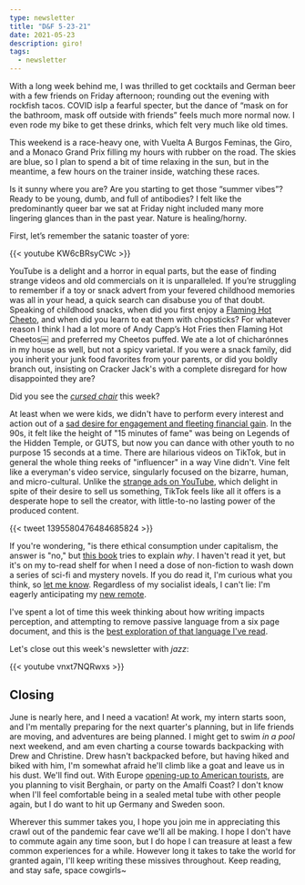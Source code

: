 ```yaml
---
type: newsletter
title: "D&F 5-23-21"
date: 2021-05-23
description: giro!
tags:
  - newsletter
---
```


With a long week behind me, I was thrilled to get cocktails and German beer with a few friends on Friday afternoon; rounding out the evening with rockfish tacos. COVID islp a fearful specter, but the dance of “mask on for the bathroom, mask off outside with friends” feels much more normal now. I even rode my bike to get these drinks, which felt very much like old times.

This weekend is a race-heavy one, with Vuelta A Burgos Feminas, the Giro, and a Monaco Grand Prix filling my hours with rubber on the road. The skies are blue, so I plan to spend a bit of time relaxing in the sun, but in the meantime, a few hours on the trainer inside, watching these races. 

Is it sunny where you are? Are you starting to get those “summer vibes”? Ready to be young, dumb, and full of antibodies? I felt like the predominantly queer bar we sat at Friday night included many more lingering glances than in the past year. Nature is healing/horny.

First, let’s remember the satanic toaster of yore:

{{< youtube KW6cBRsyCWc >}}

YouTube is a delight and a horror in equal parts, but the ease of finding strange videos and old commercials on it is unparalleled. If you’re struggling to remember if a toy or snack advert from your fevered childhood memories was all in your head, a quick search can disabuse you of that doubt. Speaking of childhood snacks, when did you first enjoy a [Flaming Hot Cheeto](https://www.latimes.com/business/story/2021-05-16/flamin-hot-cheetos-richard-montanez), and when did you learn to eat them with chopsticks? For whatever reason I think I had a lot more of Andy Capp’s Hot Fries then Flaming Hot Cheetos￼ and preferred my Cheetos puffed. We ate a lot of chicharónnes in my house as well, but not a spicy varietal. If you were a snack family, did you inherit your junk food favorites from your parents, or did you boldly branch out, insisting on Cracker Jack's with a complete disregard for how disappointed they are?

Did you see the [_cursed chair_](https://www.theverge.com/tldr/22447749/penn-executive-chair-office-recliner-design-price) this week?

At least when we were kids, we didn't have to perform every interest and action out of a [sad desire for engagement and fleeting financial gain](https://harpers.org/archive/2021/06/tiktok-house-collab-house-the-anxiety-of-influencers/). In the 90s, it felt like the height of "15 minutes of fame" was being on Legends of the Hidden Temple, or GUTS, but now you can dance with other youth to no purpose 15 seconds at a time. There are hilarious videos on TikTok, but in general the whole thing reeks of "influencer" in a way Vine didn't. Vine felt like a everyman's video service, singularly focused on the bizarre, human, and micro-cultural. Unlike the [strange ads on YouTube](https://www.youtube.com/watch?v=YdAIt4MgnHc), which delight in spite of their desire to sell us something, TikTok feels like all it offers is a desperate hope to sell the creator, with little-to-no lasting power of the produced content.

{{< tweet 1395580476484685824 >}}

If you're wondering, "is there ethical consumption under capitalism, the answer is "no," but [this book](https://www.penguinrandomhouse.com/books/580422/having-and-being-had-by-eula-biss/) tries to explain _why_. I haven't read it yet, but it's on my to-read shelf for when I need a dose of non-fiction to wash down a series of sci-fi and mystery novels. If you do read it, I'm curious what you think, so [let me know](mailto:hello@brookshelley.com). Regardless of my socialist ideals, I can't lie: I'm eagerly anticipating my [new remote](https://www.theverge.com/22446699/apple-tv-4k-hd-siri-remote-review-features-price).

I've spent a lot of time this week thinking about how writing impacts perception, and attempting to remove passive language from a six page document, and this is the [best exploration of that language I've read](https://www.mcsweeneys.net/articles/an-interactive-guide-to-ambiguous-grammar).

Let's close out this week's newsletter with _jazz_:

{{< youtube vnxt7NQRwxs >}}

## Closing

June is nearly here, and I need a vacation! At work, my intern starts soon, and I'm mentally preparing for the next quarter's planning, but in life friends are moving, and adventures are being planned. I might get to swim _in a pool_ next weekend, and am even charting a course towards backpacking with Drew and Christine. Drew hasn't backpacked before, but having hiked and biked with him, I'm somewhat afraid he'll climb like a goat and leave us in his dust. We'll find out. With Europe [opening-up to American tourists](https://www.msn.com/en-us/news/us/many-europeans-who-work-in-the-us-still-cant-visit-home/ar-AAKfmuZ), are you planning to visit Berghain, or party on the Amalfi Coast? I don't know when I'll feel comfortable being in a sealed metal tube with other people again, but I do want to hit up Germany and Sweden soon. 

Wherever this summer takes you, I hope you join me in appreciating this crawl out of the pandemic fear cave we'll all be making. I hope I don't have to commute again any time soon, but I do hope I can treasure at least a few common experiences for a while. However long it takes to take the world for granted again, I'll keep writing these missives throughout. Keep reading, and stay safe, space cowgirls~
